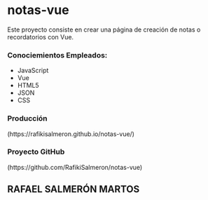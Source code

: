 # notas-vue
Este proyecto consiste en crear una página de creación de notas o recordatorios con Vue.

<h3>Conociemientos Empleados: </h3>
<ul>
  <li>JavaScript</li>
  <li>Vue</li>
  <li>HTML5</li>
  <li>JSON</li>
  <li>CSS</li>
</ul>


<h3> Producción </h3>
(https://rafikisalmeron.github.io/notas-vue/)

<h3> Proyecto GitHub </h3>
(https://github.com/RafikiSalmeron/notas-vue)


<h2> RAFAEL SALMERÓN MARTOS </h2>
